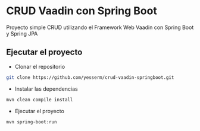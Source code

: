 # CRUD Vaadin con Spring Boot
Proyecto simple CRUD utilizando el Framework Web Vaadin con Spring Boot y Spring JPA

## Ejecutar el proyecto  

- Clonar el repositorio
```bash
git clone https://github.com/yesserm/crud-vaadin-springboot.git 
```
- Instalar las dependencias
```bash
mvn clean compile install 
```
- Ejecutar el proyecto
```bash
mvn spring-boot:run
```
